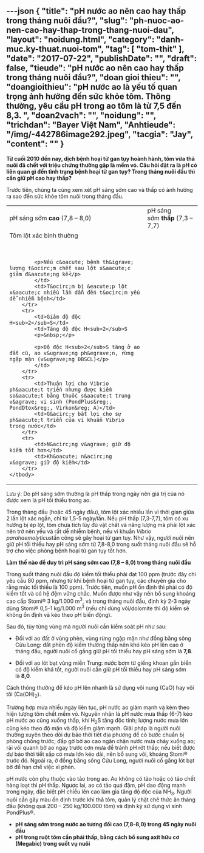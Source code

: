 ---json
{
    "title": "pH nước ao nên cao hay thấp trong tháng nuôi đầu?",
    "slug": "ph-nuoc-ao-nen-cao-hay-thap-trong-thang-nuoi-dau",
    "layout": "noidung.html",
    "category": "danh-muc.ky-thuat.nuoi-tom",
    "tag": [
        "tom-thit"
    ],
    "date": "2017-07-22",
    "publishDate": "",
    "draft": false,
    "tieude": "pH nước ao nên cao hay thấp trong tháng nuôi đầu?",
    "doan gioi thieu": "",
    "doangioithieu": "pH nước ao là yếu tố quan trọng ảnh hưởng đến sức khỏe tôm. Thông thường, yêu cầu pH trong ao tôm là từ 7,5 đến 8,3. ",
    "doan2vach": "",
    "noidung": "",
    "trichdan": "Bayer Việt Nam",
    "Anhtieude": "/img/-442786image292.jpeg",
    "tacgia": "Jay",
    "__content__": ""
}
---
<p><strong>Từ cuối 2010 đến nay, dịch bệnh hoại tử gan tụy ho&agrave;nh h&agrave;nh, t&ocirc;m vừa thả nu&ocirc;i đ&atilde; chết với triệu chứng thường gặp l&agrave; mềm vỏ. C&acirc;u hỏi đặt ra l&agrave; pH c&oacute; li&ecirc;n quan g&igrave; đến t&igrave;nh trạng bệnh hoại tử gan tụy? Trong th&aacute;ng nu&ocirc;i đầu th&igrave; cần giữ pH cao hay thấp?</strong></p>

<p>Trước ti&ecirc;n, ch&uacute;ng ta c&ugrave;ng xem x&eacute;t pH s&aacute;ng sớm cao v&agrave; thấp c&oacute; ảnh hưởng ra sao đến sức khỏe t&ocirc;m nu&ocirc;i trong th&aacute;ng đầu.</p>

<table>
	<tbody>
		<tr>
			<td>pH s&aacute;ng sớm&nbsp;<strong>cao</strong>&nbsp;(7,8 &ndash; 8,0)</td>
			<td>pH s&aacute;ng sớm&nbsp;<strong>thấp</strong>&nbsp;(7,3 &ndash; 7,7)</td>
		</tr>
		<tr>
			<td>T&ocirc;m lột x&aacute;c b&igrave;nh thường
			<p>&nbsp;</p>

			<p>Nếu c&oacute; bệnh th&igrave; lượng t&ocirc;m chết sau lột x&aacute;c giảm đ&aacute;ng kể</p>
			</td>
			<td>T&ocirc;m bị &eacute;p lột x&aacute;c nhiều lần dẫn đến t&ocirc;m yếu dễ nhiễm bệnh</td>
		</tr>
		<tr>
			<td>Giảm độ độc H<sub>2</sub>S</td>
			<td>Tăng độ độc H<sub>2</sub>S
			<p>&nbsp;</p>

			<p>Độ độc H<sub>2</sub>S tăng ở ao đất cũ, ao v&ugrave;ng ph&egrave;n, rừng ngập mặn (v&ugrave;ng ĐBSCL)</p>
			</td>
		</tr>
		<tr>
			<td>Thuận lợi cho Vibrio ph&aacute;t triển nhưng được kiểm so&aacute;t bằng thuốc s&aacute;t trung v&agrave; vi sinh (PondPlus&reg;, PondDtox&reg;, Virkon&reg; A)</td>
			<td>G&acirc;y bất lợi cho sự ph&aacute;t triển của vi khuẩn Vibrio trong nước</td>
		</tr>
		<tr>
			<td>N&acirc;ng v&agrave; giữ độ kiềm tốt hơn</td>
			<td>Kh&oacute; n&acirc;ng v&agrave; giữ độ kiềm</td>
		</tr>
	</tbody>
</table>

<p>Lưu &yacute;: Do pH s&aacute;ng sớm thường l&agrave; pH thấp trong ng&agrave;y n&ecirc;n gi&aacute; trị của n&oacute; được xem l&agrave; pH tối thiểu trong ao.</p>

<p>Trong th&aacute;ng đầu (hoặc 45 ng&agrave;y đầu), t&ocirc;m lột x&aacute;c nhiều lần v&igrave; thời gian giữa 2 lần lột x&aacute;c ngắn, chỉ từ 1,5-5 ng&agrave;y/lần. Nếu pH thấp (7,3-7,7), t&ocirc;m c&oacute; xu hướng bị &eacute;p lột, t&ocirc;m chưa t&iacute;ch lũy đủ vật chất v&agrave; năng lượng m&agrave; phải lột x&aacute;c n&ecirc;n trở n&ecirc;n yếu v&agrave; rất dễ nhiễm bệnh, nếu vi khuẩn&nbsp;<em>Vibrio parahaemolyticus</em>tấn c&ocirc;ng sẽ g&acirc;y hoại tử gan tụy. Như vậy, người nu&ocirc;i n&ecirc;n giữ pH tối thiểu hay pH s&aacute;ng sớm từ 7,8-8,0 trong suốt th&aacute;ng nu&ocirc;i đầu sẽ hỗ trợ cho việc ph&ograve;ng bệnh hoại tử gan tụy tốt hơn.</p>

<p><strong>L&agrave;m thế n&agrave;o để duy tr&igrave; pH s&aacute;ng sớm cao (7,8 &ndash; 8,0) trong th&aacute;ng nu&ocirc;i đầu</strong></p>

<p>Trong suốt th&aacute;ng nu&ocirc;i đầu độ kiềm tối thiểu phải đạt 100 ppm (trước đ&acirc;y chỉ y&ecirc;u cầu 80 ppm, nhưng từ khi bệnh hoại tử gan tụy, c&aacute;c chuy&ecirc;n gia cho rằng mức tối thiểu l&agrave; 100 ppm). Trước ti&ecirc;n, muốn pH ổn định th&igrave; phải c&oacute; độ kiềm tốt v&agrave; c&oacute; hệ đệm vững chắc. Muốn được như vậy n&ecirc;n bổ sung kho&aacute;ng cao cấp Stomi&reg; 3 kg/1.000 m<sup>3</sup>, v&agrave; trong th&aacute;ng nu&ocirc;i đầu, định kỳ 2-3 ng&agrave;y d&ugrave;ng Stomi&reg; 0,5-1 kg/1.000 m<sup>3</sup>&nbsp;(nếu chỉ d&ugrave;ng v&ocirc;i/dolomite th&igrave; độ kiềm sẽ kh&ocirc;ng ổn định v&agrave; k&eacute;o theo pH biến động).</p>

<p>Sau đ&oacute;, t&ugrave;y từng v&ugrave;ng m&agrave; người nu&ocirc;i cần kiểm so&aacute;t pH như sau:</p>

<ul>
	<li>Đối với ao đất ở v&ugrave;ng ph&egrave;n, v&ugrave;ng rừng ngập mặn như đồng bằng s&ocirc;ng Cửu Long: đất ph&egrave;n độ kiềm thường thấp n&ecirc;n kh&oacute; k&eacute;o pH l&ecirc;n cao ở th&aacute;ng đầu, người nu&ocirc;i cố gắng giữ pH tối thiểu hay pH s&aacute;ng sớm l&agrave;&nbsp;<strong>7,8</strong>.</li>
</ul>

<ul>
	<li>Đối với ao l&oacute;t bạt v&ugrave;ng miền Trung: nước bơm từ giếng khoan gần biển c&oacute; độ kiềm kh&aacute; tốt, người nu&ocirc;i cần giữ pH tối thiểu hay pH s&aacute;ng sớm l&agrave;&nbsp;<strong>8,0</strong>.</li>
</ul>

<p>C&aacute;ch th&ocirc;ng thường để k&eacute;o pH l&ecirc;n nhanh l&agrave; sử dụng v&ocirc;i nung (CaO) hay v&ocirc;i t&ocirc;i (Ca(OH)<sub>2</sub>).</p>

<p>Trường hợp mưa nhiều ng&agrave;y li&ecirc;n tục, pH nước ao giảm mạnh v&agrave; k&egrave;m theo hiện tượng t&ocirc;m chết mềm vỏ. Nguy&ecirc;n nh&acirc;n l&agrave; pH nước mưa thấp (6-7) k&eacute;o pH nước ao cũng xuống thấp, kh&iacute; H<sub>2</sub>S tăng độc t&iacute;nh; lượng nước mưa lớn cũng k&eacute;o theo độ mặn v&agrave; độ kiềm giảm mạnh. Giải ph&aacute;p l&agrave; người nu&ocirc;i thường xuy&ecirc;n theo d&otilde;i dự b&aacute;o thời tiết địa phương để c&oacute; bước chuẩn bị ph&ograve;ng chống trước; đắp gờ bờ ao cao ngăn chặn nước mưa chảy xuống ao; rải v&ocirc;i quanh bờ ao ngay trước cơn mưa để tr&aacute;nh pH rớt thấp; nếu biết được dự b&aacute;o thời tiết sắp c&oacute; mưa lớn k&eacute;o d&agrave;i, n&ecirc;n bổ sung v&ocirc;i, kho&aacute;ng Stomi&reg; trước đ&oacute;. Ngo&agrave;i ra, ở đồng bằng s&ocirc;ng Cửu Long, người nu&ocirc;i cố gắng l&oacute;t bạt bờ để hạn chế việc x&igrave; ph&egrave;n.</p>

<p>pH nước c&ograve;n phụ thuộc v&agrave;o tảo trong ao. Ao kh&ocirc;ng c&oacute; tảo hoặc c&oacute; tảo chết h&agrave;ng loạt th&igrave; pH thấp. Ngược lai, ao c&oacute; tảo qu&aacute; đậm, pH dao động mạnh trong ng&agrave;y, đặc biệt pH chiều l&ecirc;n cao l&agrave;m gia tăng độ độc của NH<sub>3</sub>. Người nu&ocirc;i cần g&acirc;y m&agrave;u ổn định trước khi thả t&ocirc;m, quản l&yacute; chặt chẽ thức ăn th&aacute;ng đầu (kh&ocirc;ng qu&aacute; 200 &ndash; 250 kg/100.000 t&ocirc;m) v&agrave; định kỳ sử dụng vi sinh PondPlus&reg;.</p>

<ul>
	<li><strong>pH s&aacute;ng sớm trong nước ao tương đối cao (7,8-8,0) trong 45 ng&agrave;y nu&ocirc;i đầu</strong></li>
	<li><strong>pH trong ruột t&ocirc;m cần phải thấp, bằng c&aacute;ch bổ sung axit hữu cơ (Megabic) trong suốt vụ nu&ocirc;i</strong></li>
</ul>
